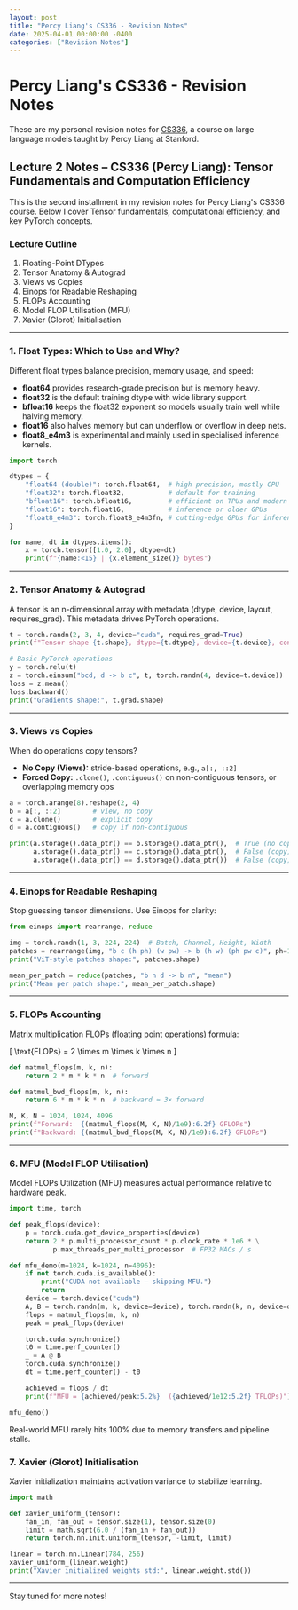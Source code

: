 ```yaml
---
layout: post
title: "Percy Liang's CS336 - Revision Notes"
date: 2025-04-01 00:00:00 -0400
categories: ["Revision Notes"]
---
```


# Percy Liang's CS336 - Revision Notes

These are my personal revision notes for [CS336](https://stanford-cs336.github.io/), 
a course on large language models taught by Percy Liang at Stanford.

## Lecture 2 Notes – CS336 (Percy Liang): Tensor Fundamentals and Computation Efficiency

This is the second installment in my revision notes for Percy Liang's CS336 course. Below I cover
Tensor fundamentals, computational efficiency, and key PyTorch concepts.

### Lecture Outline

1. Floating-Point DTypes
2. Tensor Anatomy & Autograd
3. Views vs Copies
4. Einops for Readable Reshaping
5. FLOPs Accounting
6. Model FLOP Utilisation (MFU)
7. Xavier (Glorot) Initialisation

---

### 1. Float Types: Which to Use and Why?

Different float types balance precision, memory usage, and speed:

- **float64** provides research-grade precision but is memory heavy.
- **float32** is the default training dtype with wide library support.
- **bfloat16** keeps the float32 exponent so models usually train well while halving memory.
- **float16** also halves memory but can underflow or overflow in deep nets.
- **float8_e4m3** is experimental and mainly used in specialised inference kernels.

```python
import torch

dtypes = {
    "float64 (double)": torch.float64,  # high precision, mostly CPU
    "float32": torch.float32,           # default for training
    "bfloat16": torch.bfloat16,         # efficient on TPUs and modern GPUs
    "float16": torch.float16,           # inference or older GPUs
    "float8_e4m3": torch.float8_e4m3fn, # cutting-edge GPUs for inference
}

for name, dt in dtypes.items():
    x = torch.tensor([1.0, 2.0], dtype=dt)
    print(f"{name:<15} | {x.element_size()} bytes")
```

---

### 2. Tensor Anatomy & Autograd

A tensor is an n-dimensional array with metadata (dtype, device, layout, requires_grad). This
metadata drives PyTorch operations.

```python
t = torch.randn(2, 3, 4, device="cuda", requires_grad=True)
print(f"Tensor shape {t.shape}, dtype={t.dtype}, device={t.device}, contiguous={t.is_contiguous()}")

# Basic PyTorch operations
y = torch.relu(t)
z = torch.einsum("bcd, d -> b c", t, torch.randn(4, device=t.device))
loss = z.mean()
loss.backward()
print("Gradients shape:", t.grad.shape)
```

---

### 3. Views vs Copies

When do operations copy tensors?

- **No Copy (Views):** stride-based operations, e.g., `a[:, ::2]`
- **Forced Copy:** `.clone()`, `.contiguous()` on non-contiguous tensors, or overlapping memory ops

```python
a = torch.arange(8).reshape(2, 4)
b = a[:, ::2]        # view, no copy
c = a.clone()        # explicit copy
d = a.contiguous()   # copy if non-contiguous

print(a.storage().data_ptr() == b.storage().data_ptr(),  # True (no copy)
      a.storage().data_ptr() == c.storage().data_ptr(),  # False (copy)
      a.storage().data_ptr() == d.storage().data_ptr())  # False (copy)
```

---

### 4. Einops for Readable Reshaping

Stop guessing tensor dimensions. Use Einops for clarity:

```python
from einops import rearrange, reduce

img = torch.randn(1, 3, 224, 224)  # Batch, Channel, Height, Width
patches = rearrange(img, "b c (h ph) (w pw) -> b (h w) (ph pw c)", ph=16, pw=16)
print("ViT-style patches shape:", patches.shape)

mean_per_patch = reduce(patches, "b n d -> b n", "mean")
print("Mean per patch shape:", mean_per_patch.shape)
```

---

### 5. FLOPs Accounting

Matrix multiplication FLOPs (floating point operations) formula:

\[
\text{FLOPs} = 2 \times m \times k \times n
\]

```python
def matmul_flops(m, k, n):
    return 2 * m * k * n  # forward

def matmul_bwd_flops(m, k, n):
    return 6 * m * k * n  # backward ≈ 3× forward

M, K, N = 1024, 1024, 4096
print(f"Forward:  {(matmul_flops(M, K, N)/1e9):6.2f} GFLOPs")
print(f"Backward: {(matmul_bwd_flops(M, K, N)/1e9):6.2f} GFLOPs")
```

---

### 6. MFU (Model FLOP Utilisation)

Model FLOPs Utilization (MFU) measures actual performance relative to hardware peak.

```python
import time, torch

def peak_flops(device):
    p = torch.cuda.get_device_properties(device)
    return 2 * p.multi_processor_count * p.clock_rate * 1e6 * \
           p.max_threads_per_multi_processor  # FP32 MACs / s

def mfu_demo(m=1024, k=1024, n=4096):
    if not torch.cuda.is_available():
        print("CUDA not available – skipping MFU.")
        return
    device = torch.device("cuda")
    A, B = torch.randn(m, k, device=device), torch.randn(k, n, device=device)
    flops = matmul_flops(m, k, n)
    peak = peak_flops(device)

    torch.cuda.synchronize()
    t0 = time.perf_counter()
    _ = A @ B
    torch.cuda.synchronize()
    dt = time.perf_counter() - t0

    achieved = flops / dt
    print(f"MFU = {achieved/peak:5.2%}  ({achieved/1e12:5.2f} TFLOPs)")

mfu_demo()
```

Real-world MFU rarely hits 100% due to memory transfers and pipeline stalls.


### 7. Xavier (Glorot) Initialisation

Xavier initialization maintains activation variance to stabilize learning.

```python
import math

def xavier_uniform_(tensor):
    fan_in, fan_out = tensor.size(1), tensor.size(0)
    limit = math.sqrt(6.0 / (fan_in + fan_out))
    return torch.nn.init.uniform_(tensor, -limit, limit)

linear = torch.nn.Linear(784, 256)
xavier_uniform_(linear.weight)
print("Xavier initialized weights std:", linear.weight.std())
```

---

Stay tuned for more notes!
